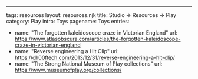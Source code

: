 ---
tags: resources
layout: resources.njk
title: Studio → Resources → Play
category: Play
intro: Toys
pagename: Toys
entries:
  - name: "The forgotten kaleidoscope craze in Victorian England"
    url: https://www.atlasobscura.com/articles/the-forgotten-kaleidoscope-craze-in-victorian-england
  - name: "Reverse engineering a Hit Clip"
    url: https://ch00ftech.com/2013/12/31/reverse-engineering-a-hit-clip/
  - name: "The Strong National Museum of Play collections"
    url: https://www.museumofplay.org/collections/